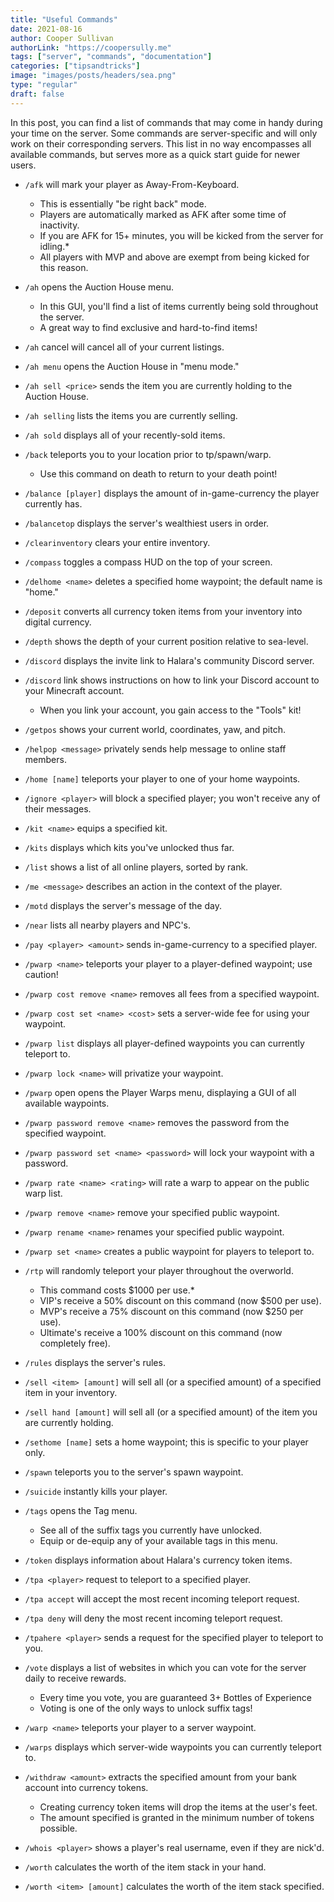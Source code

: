 ```yaml
---
title: "Useful Commands"
date: 2021-08-16
author: Cooper Sullivan
authorLink: "https://coopersully.me"
tags: ["server", "commands", "documentation"]
categories: ["tipsandtricks"]
image: "images/posts/headers/sea.png"
type: "regular"
draft: false
---
```


In this post, you can find a list of commands that may come in handy during your time on the server.
Some commands are server-specific and will only work on their corresponding servers.
This list in no way encompasses all available commands, but serves more as a quick start guide for newer users.

- ``/afk`` will mark your player as Away-From-Keyboard.
	- This is essentially "be right back" mode.
	- Players are automatically marked as AFK after some time of inactivity.
	- If you are AFK for 15+ minutes, you will be kicked from the server for idling.*
	- All players with MVP and above are exempt from being kicked for this reason.

- ``/ah`` opens the Auction House menu.
	- In this GUI, you'll find a list of items currently being sold throughout the server. 
	- A great way to find exclusive and hard-to-find items!

- ``/ah`` cancel will cancel all of your current listings.

- ``/ah menu`` opens the Auction House in "menu mode."

- ``/ah sell <price>`` sends the item you are currently holding to the Auction House.

- ``/ah selling`` lists the items you are currently selling.

- ``/ah sold`` displays all of your recently-sold items.

- ``/back`` teleports you to your location prior to tp/spawn/warp.
	- Use this command on death to return to your death point!

- ``/balance [player]`` displays the amount of in-game-currency the player currently has.

- ``/balancetop`` displays the server's wealthiest users in order.

- ``/clearinventory`` clears your entire inventory.

- ``/compass`` toggles a compass HUD on the top of your screen.

- ``/delhome <name>`` deletes a specified home waypoint; the default name is "home."

- ``/deposit`` converts all currency token items from your inventory into digital currency.

- ``/depth`` shows the depth of your current position relative to sea-level.

- ``/discord`` displays the invite link to Halara's community Discord server.

- ``/discord`` link shows instructions on how to link your Discord account to your Minecraft account.
	- When you link your account, you gain access to the "Tools" kit!

- ``/getpos`` shows your current world, coordinates, yaw, and pitch.

- ``/helpop <message>`` privately sends help message to online staff members.

- ``/home [name]`` teleports your player to one of your home waypoints.

- ``/ignore <player>`` will block a specified player; you won't receive any of their messages.

- ``/kit <name>`` equips a specified kit.

- ``/kits`` displays which kits you've unlocked thus far.

- ``/list`` shows a list of all online players, sorted by rank.

- ``/me <message>`` describes an action in the context of the player.

- ``/motd`` displays the server's message of the day.

- ``/near`` lists all nearby players and NPC's.

- ``/pay <player> <amount>`` sends in-game-currency to a specified player.

- ``/pwarp <name>`` teleports your player to a player-defined waypoint; use caution!

- ``/pwarp cost remove <name>`` removes all fees from a specified waypoint.

- ``/pwarp cost set <name> <cost>`` sets a server-wide fee for using your waypoint.

- ``/pwarp list`` displays all player-defined waypoints you can currently teleport to.

- ``/pwarp lock <name>`` will privatize your waypoint.

- ``/pwarp`` open opens the Player Warps menu, displaying a GUI of all available waypoints.

- ``/pwarp password remove <name>`` removes the password from the specified waypoint.

- ``/pwarp password set <name> <password>`` will lock your waypoint with a password.

- ``/pwarp rate <name> <rating>`` will rate a warp to appear on the public warp list.

- ``/pwarp remove <name>`` remove your specified public waypoint.

- ``/pwarp rename <name>`` renames your specified public waypoint.

- ``/pwarp set <name>`` creates a public waypoint for players to teleport to.

- ``/rtp`` will randomly teleport your player throughout the overworld.
	- This command costs $1000 per use.*
	- VIP's receive a 50% discount on this command (now $500 per use).
	- MVP's receive a 75% discount on this command (now $250 per use).
	- Ultimate's receive a 100% discount on this command (now completely free).

- ``/rules`` displays the server's rules.

- ``/sell <item> [amount]`` will sell all (or a specified amount) of a specified item in your inventory.

- ``/sell hand [amount]`` will sell all (or a specified amount) of the item you are currently holding.

- ``/sethome [name]`` sets a home waypoint; this is specific to your player only.

- ``/spawn`` teleports you to the server's spawn waypoint.

- ``/suicide`` instantly kills your player.

- ``/tags`` opens the Tag menu.
	- See all of the suffix tags you currently have unlocked.
	- Equip or de-equip any of your available tags in this menu.

- ``/token`` displays information about Halara's currency token items.

- ``/tpa <player>`` request to teleport to a specified player.

- ``/tpa accept`` will accept the most recent incoming teleport request.

- ``/tpa deny`` will deny the most recent incoming teleport request.

- ``/tpahere <player>`` sends a request for the specified player to teleport to you.

- ``/vote`` displays a list of websites in which you can vote for the server daily to receive rewards.
	- Every time you vote, you are guaranteed 3+ Bottles of Experience
	- Voting is one of the only ways to unlock suffix tags!

- ``/warp <name>`` teleports your player to a server waypoint.

- ``/warps`` displays which server-wide waypoints you can currently teleport to.

- ``/withdraw <amount>`` extracts the specified amount from your bank account into currency tokens.
	- Creating currency token items will drop the items at the user's feet.
	- The amount specified is granted in the minimum number of tokens possible.
	
- ``/whois <player>`` shows a player's real username, even if they are nick'd.

- ``/worth`` calculates the worth of the item stack in your hand.

- ``/worth <item> [amount]`` calculates the worth of the item stack specified.
